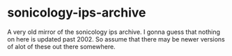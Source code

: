 # sonicology-ips-archive
A very old mirror of the sonicology ips archive. I gonna guess that nothing on here is updated past 2002. So assume that there may be newer versions of alot of these out there somewhere. 
